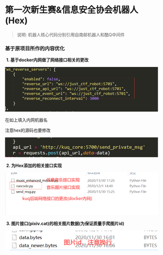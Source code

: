 # 第一次新生赛&信息安全协会机器人(Hex)

> 说明:
> 机器人核心代码分别引用自南邮机器人和酷Q中间件



### 基于原项目所作的内容优化

​	**1. 基于docker内网做了网络接口相关的更改**

![config](./pic/config.png)

在如上填入内网机器名

注意hex的源码也要修改

![add](./pic/add.png)



​	**2. 为Hex添加的相关接口实现**

![hex](./pic/hex.png)



​	**3. 图片接口(pixiv.cat)的相关图片数据(为保证质量手爬图片id)**

![pics](./pic/pics.png)



